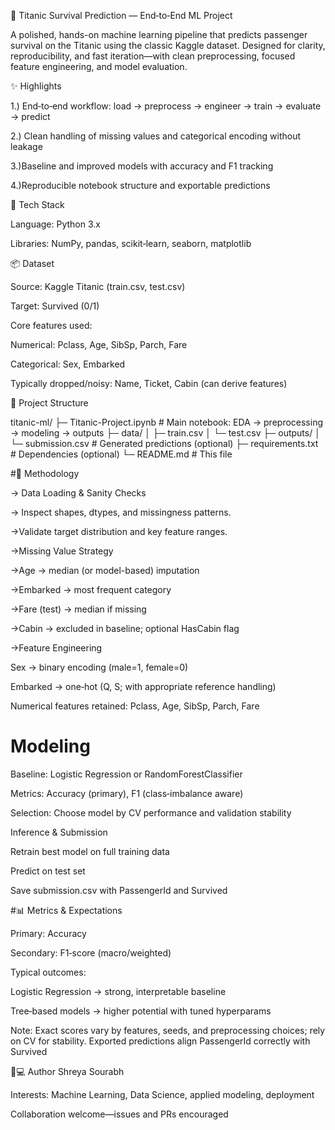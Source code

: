  🚢 Titanic Survival Prediction — End‑to‑End ML Project

A polished, hands-on machine learning pipeline that predicts passenger survival on the Titanic using the classic Kaggle dataset. Designed for clarity, reproducibility, and fast iteration—with clean preprocessing, focused feature engineering, and model evaluation.

✨ Highlights

1.) End‑to‑end workflow: load → preprocess → engineer → train → evaluate → predict

2.) Clean handling of missing values and categorical encoding without leakage

3.)Baseline and improved models with accuracy and F1 tracking

4.)Reproducible notebook structure and exportable predictions

🧰 Tech Stack

Language: Python 3.x

Libraries: NumPy, pandas, scikit‑learn, seaborn, matplotlib


📦 Dataset

Source: Kaggle Titanic (train.csv, test.csv)

Target: Survived (0/1)

Core features used:

   Numerical: Pclass, Age, SibSp, Parch, Fare
   
   Categorical: Sex, Embarked
   
   Typically dropped/noisy: Name, Ticket, Cabin (can derive features)


📁 Project Structure


titanic-ml/
├─ Titanic-Project.ipynb        # Main notebook: EDA → preprocessing → modeling → outputs
├─ data/
│  ├─ train.csv
│  └─ test.csv
├─ outputs/
│  └─ submission.csv            # Generated predictions (optional)
├─ requirements.txt             # Dependencies (optional)
└─ README.md                    # This file

#🔎 Methodology

-> Data Loading & Sanity Checks

-> Inspect shapes, dtypes, and missingness patterns.

->Validate target distribution and key feature ranges.

->Missing Value Strategy

->Age → median (or model-based) imputation

->Embarked → most frequent category

->Fare (test) → median if missing

->Cabin → excluded in baseline; optional HasCabin flag

->Feature Engineering

   Sex → binary encoding (male=1, female=0)
    
   Embarked → one‑hot (Q, S; with appropriate reference handling)
   
   Numerical features retained: Pclass, Age, SibSp, Parch, Fare


# Modeling

Baseline: Logistic Regression or RandomForestClassifier

Metrics: Accuracy (primary), F1 (class‑imbalance aware)

Selection: Choose model by CV performance and validation stability

Inference & Submission

Retrain best model on full training data

Predict on test set

Save submission.csv with PassengerId and Survived

#📊 Metrics & Expectations

Primary: Accuracy

Secondary: F1‑score (macro/weighted)

Typical outcomes:

Logistic Regression → strong, interpretable baseline

Tree‑based models → higher potential with tuned hyperparams

Note: Exact scores vary by features, seeds, and preprocessing choices; rely on CV for stability.
Exported predictions align PassengerId correctly with Survived

👩💻 Author
Shreya Sourabh

Interests: Machine Learning, Data Science, applied modeling, deployment

Collaboration welcome—issues and PRs encouraged
